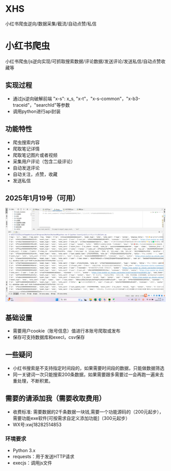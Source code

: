 # XHS
小红书爬虫逆向/数据采集/截流/自动点赞/私信
# 小红书爬虫
小红书爬虫/js逆向实现/可抓取搜索数据/评论数据/发送评论/发送私信/自动点赞收藏等
## 实现过程
- 通过js逆向破解前端 "x-s": x_s, "x-t"，"x-s-common"，"x-b3-traceid"，"searchId"等参数
- 调用python进行api封装
## 功能特性
- 爬虫搜索内容
- 爬取笔记详情
- 爬取笔记图片或者视频
- 采集用户评论（包含二级评论）
- 自动发送评论
- 自动关注，点赞，收藏
- 发送私信
## 2025年1月19号（可用）
![image](https://github.com/uesrsxwj/XHS/blob/main/%E5%B0%8F%E7%BA%A2%E4%B9%A6%E5%B1%95%E7%A4%BA%E5%9B%BE.png)
## 基础设置
- 需要用户cookie（账号信息）值进行本账号爬取或发布
- 保存可支持数据库和execl，csv保存
## 一些疑问
- 小红书搜索是不支持指定时间段的，如果需要时间段的数据，只能做数据筛选
- 同一关键词一次只能搜索200条数据，如果需要跟多需要过一会再跑一遍来去重处理，不断积累。
## 需要的请添加我（需要收取费用）
- 收费标准: 需要数据的2千条数据一块钱,需要一个功能源码的（200元起步），需要功能exe软件[可按需求自定义添加功能]（300元起步）
- WX号:xwj18282514853
### 环境要求
- Python 3.x
- requests：用于发送HTTP请求
- execjs：调用js文件
